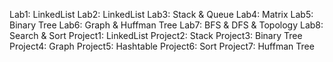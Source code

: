 Lab1: LinkedList
Lab2: LinkedList
Lab3: Stack & Queue
Lab4: Matrix
Lab5: Binary Tree
Lab6: Graph & Huffman Tree
Lab7: BFS & DFS & Topology
Lab8: Search & Sort
Project1: LinkedList
Project2: Stack
Project3: Binary Tree
Project4: Graph
Project5: Hashtable
Project6: Sort
Project7: Huffman Tree
